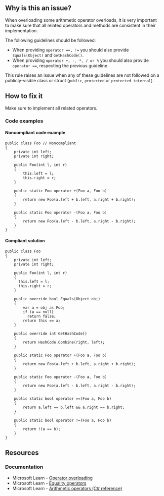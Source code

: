 ## Why is this an issue?

When overloading some arithmetic operator overloads, it is very important to make sure that all related operators and methods are consistent in
their implementation.

The following guidelines should be followed:

- When providing `operator ==, !=` you should also provide `Equals(Object)` and `GetHashCode()`.
- When providing `operator +, -, *, / or %` you should also provide `operator ==`, respecting the previous guideline.

This rule raises an issue when any of these guidelines are not followed on a publicly-visible class or struct (`public`,
`protected` or `protected internal`).

## How to fix it

Make sure to implement all related operators.

### Code examples

#### Noncompliant code example

    public class Foo // Noncompliant
    {
        private int left;
        private int right;
    
        public Foo(int l, int r)
        {
            this.left = l;
            this.right = r;
        }
    
        public static Foo operator +(Foo a, Foo b)
        {
            return new Foo(a.left + b.left, a.right + b.right);
        }
    
        public static Foo operator -(Foo a, Foo b)
        {
            return new Foo(a.left - b.left, a.right - b.right);
        }
    }

#### Compliant solution

    public class Foo
    {
        private int left;
        private int right;
    
        public Foo(int l, int r)
        {
          this.left = l;
          this.right = r;
        }
    
        public override bool Equals(Object obj)
        {
            var a = obj as Foo;
            if (a == null)
              return false;
            return this == a;
        }
    
        public override int GetHashCode()
        {
            return HashCode.Combine(right, left);
        }
    
        public static Foo operator +(Foo a, Foo b)
        {
            return new Foo(a.left + b.left, a.right + b.right);
        }
    
        public static Foo operator -(Foo a, Foo b)
        {
            return new Foo(a.left - b.left, a.right - b.right);
        }
    
        public static bool operator ==(Foo a, Foo b)
        {
            return a.left == b.left && a.right == b.right;
        }
    
        public static bool operator !=(Foo a, Foo b)
        {
            return !(a == b);
        }
    }

## Resources

### Documentation

- Microsoft Learn - [Operator
  overloading](https://learn.microsoft.com/en-us/dotnet/csharp/language-reference/operators/operator-overloading)
- Microsoft Learn - [Equality
  operators](https://learn.microsoft.com/en-us/dotnet/csharp/language-reference/operators/equality-operators)
- Microsoft Learn - [Arithmetic
  operators (C# reference)](https://learn.microsoft.com/en-us/dotnet/csharp/language-reference/operators/arithmetic-operators)
